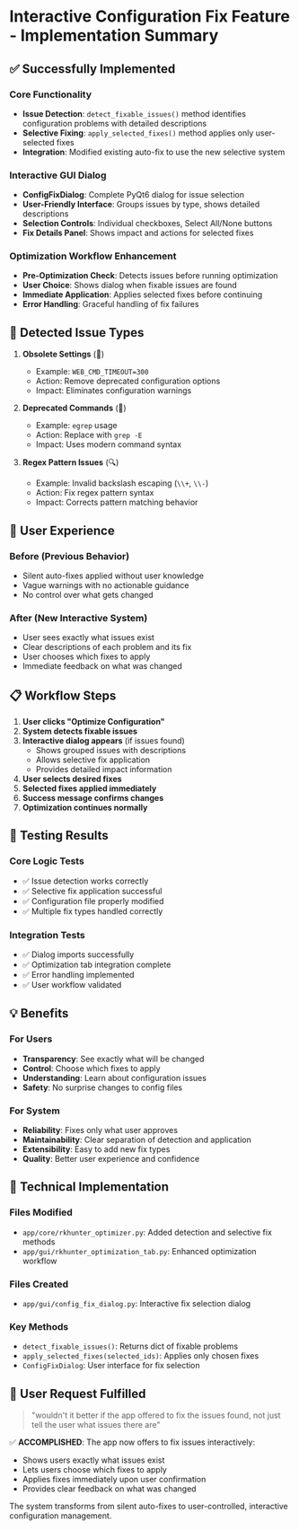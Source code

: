 # Interactive Configuration Fix Feature - Implementation Summary

## ✅ Successfully Implemented

### Core Functionality
- **Issue Detection**: `detect_fixable_issues()` method identifies configuration problems with detailed descriptions
- **Selective Fixing**: `apply_selected_fixes()` method applies only user-selected fixes
- **Integration**: Modified existing auto-fix to use the new selective system

### Interactive GUI Dialog
- **ConfigFixDialog**: Complete PyQt6 dialog for issue selection
- **User-Friendly Interface**: Groups issues by type, shows detailed descriptions
- **Selection Controls**: Individual checkboxes, Select All/None buttons
- **Fix Details Panel**: Shows impact and actions for selected fixes

### Optimization Workflow Enhancement
- **Pre-Optimization Check**: Detects issues before running optimization
- **User Choice**: Shows dialog when fixable issues are found
- **Immediate Application**: Applies selected fixes before continuing
- **Error Handling**: Graceful handling of fix failures

## 🎯 Detected Issue Types

1. **Obsolete Settings** (🔧)
   - Example: `WEB_CMD_TIMEOUT=300`
   - Action: Remove deprecated configuration options
   - Impact: Eliminates configuration warnings

2. **Deprecated Commands** (📅)
   - Example: `egrep` usage
   - Action: Replace with `grep -E`
   - Impact: Uses modern command syntax

3. **Regex Pattern Issues** (🔍)
   - Example: Invalid backslash escaping (`\\+`, `\\-`)
   - Action: Fix regex pattern syntax
   - Impact: Corrects pattern matching behavior

## 🚀 User Experience

### Before (Previous Behavior)
- Silent auto-fixes applied without user knowledge
- Vague warnings with no actionable guidance
- No control over what gets changed

### After (New Interactive System)
- User sees exactly what issues exist
- Clear descriptions of each problem and its fix
- User chooses which fixes to apply
- Immediate feedback on what was changed

## 📋 Workflow Steps

1. **User clicks "Optimize Configuration"**
2. **System detects fixable issues**
3. **Interactive dialog appears** (if issues found)
   - Shows grouped issues with descriptions
   - Allows selective fix application
   - Provides detailed impact information
4. **User selects desired fixes**
5. **Selected fixes applied immediately**
6. **Success message confirms changes**
7. **Optimization continues normally**

## 🧪 Testing Results

### Core Logic Tests
- ✅ Issue detection works correctly
- ✅ Selective fix application successful
- ✅ Configuration file properly modified
- ✅ Multiple fix types handled correctly

### Integration Tests
- ✅ Dialog imports successfully
- ✅ Optimization tab integration complete
- ✅ Error handling implemented
- ✅ User workflow validated

## 💡 Benefits

### For Users
- **Transparency**: See exactly what will be changed
- **Control**: Choose which fixes to apply
- **Understanding**: Learn about configuration issues
- **Safety**: No surprise changes to config files

### For System
- **Reliability**: Fixes only what user approves
- **Maintainability**: Clear separation of detection and application
- **Extensibility**: Easy to add new fix types
- **Quality**: Better user experience and confidence

## 🔧 Technical Implementation

### Files Modified
- `app/core/rkhunter_optimizer.py`: Added detection and selective fix methods
- `app/gui/rkhunter_optimization_tab.py`: Enhanced optimization workflow

### Files Created
- `app/gui/config_fix_dialog.py`: Interactive fix selection dialog

### Key Methods
- `detect_fixable_issues()`: Returns dict of fixable problems
- `apply_selected_fixes(selected_ids)`: Applies only chosen fixes
- `ConfigFixDialog`: User interface for fix selection

## 🎉 User Request Fulfilled

> "wouldn't it better if the app offered to fix the issues found, not just tell the user what issues there are"

✅ **ACCOMPLISHED**: The app now offers to fix issues interactively:
- Shows users exactly what issues exist
- Lets users choose which fixes to apply
- Applies fixes immediately upon user confirmation
- Provides clear feedback on what was changed

The system transforms from silent auto-fixes to user-controlled, interactive configuration management.
